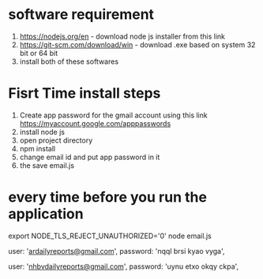 # software requirement

1. https://nodejs.org/en - download node js installer from this link
2. https://git-scm.com/download/win  - download .exe based on system 32 bit or 64 bit 
3. install both of these softwares

# Fisrt Time install steps
1. Create app password for the gmail account using this link https://myaccount.google.com/apppasswords
2. install node js
3. open project directory 
4. npm install
5. change email id and put app password in it
5. the save email.js

# every time before you run the application
export NODE_TLS_REJECT_UNAUTHORIZED='0'
node email.js
 
user: 'ardailyreports@gmail.com',
password: 'nqql brsi kyao vyga',

user: 'nhbvdailyreports@gmail.com',
password: 'uynu etxo okqy ckpa',
